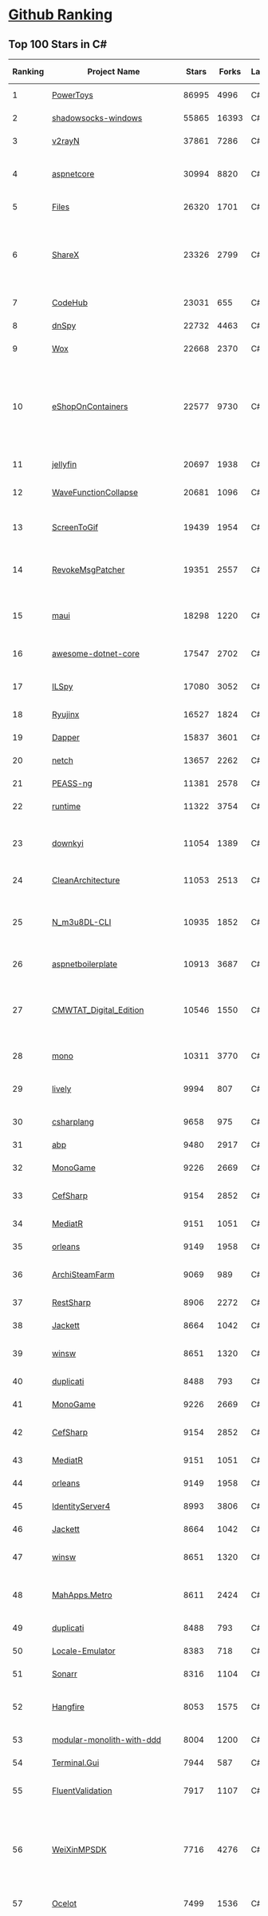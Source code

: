 [Github Ranking](../README.md)
==========

## Top 100 Stars in C\#

| Ranking | Project Name | Stars | Forks | Language | Open Issues | Description | Last Commit |
| ------- | ------------ | ----- | ----- | -------- | ----------- | ----------- | ----------- |
| 1 | [PowerToys](https://github.com/microsoft/PowerToys) | 86995 | 4996 | C# | 4368 | Windows system utilities to maximize productivity | 2023-02-23T09:44:37Z |
| 2 | [shadowsocks-windows](https://github.com/shadowsocks/shadowsocks-windows) | 55865 | 16393 | C# | 121 | A C# port of shadowsocks | 2022-08-25T23:51:40Z |
| 3 | [v2rayN](https://github.com/2dust/v2rayN) | 37861 | 7286 | C# | 82 | A V2Ray client for Windows, support Xray core and v2fly core | 2023-02-21T12:43:34Z |
| 4 | [aspnetcore](https://github.com/dotnet/aspnetcore) | 30994 | 8820 | C# | 2439 | ASP.NET Core is a cross-platform .NET framework for building modern cloud-based web applications on Windows, Mac, or Linux. | 2023-02-23T09:19:35Z |
| 5 | [Files](https://github.com/files-community/Files) | 26320 | 1701 | C# | 359 | Building the best file manager experience for Windows | 2023-02-23T09:30:55Z |
| 6 | [ShareX](https://github.com/ShareX/ShareX) | 23326 | 2799 | C# | 472 | ShareX is a free and open source program that lets you capture or record any area of your screen and share it with a single press of a key. It also allows uploading images, text or other types of files to many supported destinations you can choose from. | 2023-02-23T05:03:43Z |
| 7 | [CodeHub](https://github.com/CodeHubApp/CodeHub) | 23031 | 655 | C# | 234 | CodeHub is an iOS application written using Xamarin | 2022-06-22T16:14:05Z |
| 8 | [dnSpy](https://github.com/dnSpy/dnSpy) | 22732 | 4463 | C# | 0 | .NET debugger and assembly editor | 2020-12-20T23:55:15Z |
| 9 | [Wox](https://github.com/Wox-launcher/Wox) | 22668 | 2370 | C# | 969 | Launcher for Windows, an alternative to Alfred and Launchy. | 2022-12-27T10:47:18Z |
| 10 | [eShopOnContainers](https://github.com/dotnet-architecture/eShopOnContainers) | 22577 | 9730 | C# | 20 | Cross-platform .NET sample microservices and container based application that runs on Linux Windows and macOS. Powered by .NET 7, Docker Containers and Azure Kubernetes Services. Supports Visual Studio, VS for Mac and CLI based environments with Docker CLI, dotnet CLI, VS Code or any other code editor. | 2023-02-23T08:42:41Z |
| 11 | [jellyfin](https://github.com/jellyfin/jellyfin) | 20697 | 1938 | C# | 913 | The Free Software Media System | 2023-02-22T12:50:05Z |
| 12 | [WaveFunctionCollapse](https://github.com/mxgmn/WaveFunctionCollapse) | 20681 | 1096 | C# | 1 | Bitmap & tilemap generation from a single example with the help of ideas from quantum mechanics | 2023-01-03T14:09:12Z |
| 13 | [ScreenToGif](https://github.com/NickeManarin/ScreenToGif) | 19439 | 1954 | C# | 206 | 🎬 ScreenToGif allows you to record a selected area of your screen, edit and save it as a gif or video. | 2023-02-19T13:29:03Z |
| 14 | [RevokeMsgPatcher](https://github.com/huiyadanli/RevokeMsgPatcher) | 19351 | 2557 | C# | 46 | :trollface: A hex editor for WeChat/QQ/TIM - PC版微信/QQ/TIM防撤回补丁（我已经看到了，撤回也没用了） | 2023-01-15T06:18:35Z |
| 15 | [maui](https://github.com/dotnet/maui) | 18298 | 1220 | C# | 2153 | .NET MAUI is the .NET Multi-platform App UI, a framework for building native device applications spanning mobile, tablet, and desktop. | 2023-02-23T06:31:52Z |
| 16 | [awesome-dotnet-core](https://github.com/thangchung/awesome-dotnet-core) | 17547 | 2702 | C# | 19 | :honeybee: A collection of awesome .NET core libraries, tools, frameworks and software | 2023-02-13T22:57:06Z |
| 17 | [ILSpy](https://github.com/icsharpcode/ILSpy) | 17080 | 3052 | C# | 198 | .NET Decompiler with support for PDB generation, ReadyToRun, Metadata (&more) - cross-platform! | 2023-02-22T21:13:05Z |
| 18 | [Ryujinx](https://github.com/Ryujinx/Ryujinx) | 16527 | 1824 | C# | 352 | Experimental Nintendo Switch Emulator written in C# | 2023-02-23T09:51:30Z |
| 19 | [Dapper](https://github.com/DapperLib/Dapper) | 15837 | 3601 | C# | 357 | Dapper - a simple object mapper for .Net | 2023-02-18T02:43:28Z |
| 20 | [netch](https://github.com/netchx/netch) | 13657 | 2262 | C# | 14 | A simple proxy client | 2023-02-21T17:52:41Z |
| 21 | [PEASS-ng](https://github.com/carlospolop/PEASS-ng) | 11381 | 2578 | C# | 12 | PEASS - Privilege Escalation Awesome Scripts SUITE (with colors) | 2023-02-19T04:30:21Z |
| 22 | [runtime](https://github.com/dotnet/runtime) | 11322 | 3754 | C# | 8143 | .NET is a cross-platform runtime for cloud, mobile, desktop, and IoT apps. | 2023-02-23T09:58:09Z |
| 23 | [downkyi](https://github.com/leiurayer/downkyi) | 11054 | 1389 | C# | 296 | 哔哩下载姬downkyi，B站视频下载工具，支持批量下载，支持8K、HDR、杜比视界，提供工具箱（音视频提取、去水印等）。 | 2023-02-18T04:37:26Z |
| 24 | [CleanArchitecture](https://github.com/jasontaylordev/CleanArchitecture) | 11053 | 2513 | C# | 19 | Clean Architecture Solution Template for .NET 7 | 2023-02-22T19:33:23Z |
| 25 | [N_m3u8DL-CLI](https://github.com/nilaoda/N_m3u8DL-CLI) | 10935 | 1852 | C# | 222 | [.NET] m3u8 downloader 开源的命令行m3u8/HLS/dash下载器，支持普通AES-128-CBC解密，多线程，自定义请求头等. 支持简体中文,繁体中文和英文. English Supported. | 2022-12-08T15:02:46Z |
| 26 | [aspnetboilerplate](https://github.com/aspnetboilerplate/aspnetboilerplate) | 10913 | 3687 | C# | 174 | ASP.NET Boilerplate - Web Application Framework | 2023-02-21T08:49:56Z |
| 27 | [CMWTAT_Digital_Edition](https://github.com/TGSAN/CMWTAT_Digital_Edition) | 10546 | 1550 | C# | 17 | CloudMoe Windows 10/11 Activation Toolkit get digital license, the best open source Win 10/11 activator in GitHub. GitHub 上最棒的开源 Win10/Win11 数字权利（数字许可证）激活工具！ | 2023-02-06T22:24:51Z |
| 28 | [mono](https://github.com/mono/mono) | 10311 | 3770 | C# | 2109 | Mono open source ECMA CLI, C# and .NET implementation. | 2023-02-06T00:47:52Z |
| 29 | [lively](https://github.com/rocksdanister/lively) | 9994 | 807 | C# | 209 | Free and open-source software that allows users to set animated desktop wallpapers and screensavers powered by WinUI 3. | 2023-02-23T05:59:45Z |
| 30 | [csharplang](https://github.com/dotnet/csharplang) | 9658 | 975 | C# | 421 | The official repo for the design of the C# programming language | 2023-02-22T23:32:04Z |
| 31 | [abp](https://github.com/abpframework/abp) | 9480 | 2917 | C# | 542 | Open Source Web Application Framework for ASP.NET Core | 2023-02-23T08:56:41Z |
| 32 | [MonoGame](https://github.com/MonoGame/MonoGame) | 9226 | 2669 | C# | 702 | One framework for creating powerful cross-platform games. | 2023-02-20T16:56:08Z |
| 33 | [CefSharp](https://github.com/cefsharp/CefSharp) | 9154 | 2852 | C# | 40 | .NET (WPF and Windows Forms) bindings for the Chromium Embedded Framework | 2023-02-21T20:39:57Z |
| 34 | [MediatR](https://github.com/jbogard/MediatR) | 9151 | 1051 | C# | 6 | Simple, unambitious mediator implementation in .NET | 2023-02-23T05:17:08Z |
| 35 | [orleans](https://github.com/dotnet/orleans) | 9149 | 1958 | C# | 422 | Cloud Native application framework for .NET | 2023-02-22T21:41:54Z |
| 36 | [ArchiSteamFarm](https://github.com/JustArchiNET/ArchiSteamFarm) | 9069 | 989 | C# | 3 | C# application with primary purpose of farming Steam cards from multiple accounts simultaneously. | 2023-02-23T08:57:11Z |
| 37 | [RestSharp](https://github.com/restsharp/RestSharp) | 8906 | 2272 | C# | 16 | Simple REST and HTTP API Client for .NET | 2023-02-22T17:02:57Z |
| 38 | [Jackett](https://github.com/Jackett/Jackett) | 8664 | 1042 | C# | 183 | API Support for your favorite torrent trackers | 2023-02-23T10:00:11Z |
| 39 | [winsw](https://github.com/winsw/winsw) | 8651 | 1320 | C# | 153 | A wrapper executable that can run any executable as a Windows service, in a permissive license. | 2023-02-22T05:20:39Z |
| 40 | [duplicati](https://github.com/duplicati/duplicati) | 8488 | 793 | C# | 886 | Store securely encrypted backups in the cloud! | 2023-02-15T12:40:10Z |
| 41 | [MonoGame](https://github.com/MonoGame/MonoGame) | 9226 | 2669 | C# | 702 | One framework for creating powerful cross-platform games. | 2023-02-20T16:56:08Z |
| 42 | [CefSharp](https://github.com/cefsharp/CefSharp) | 9154 | 2852 | C# | 40 | .NET (WPF and Windows Forms) bindings for the Chromium Embedded Framework | 2023-02-21T20:39:57Z |
| 43 | [MediatR](https://github.com/jbogard/MediatR) | 9151 | 1051 | C# | 6 | Simple, unambitious mediator implementation in .NET | 2023-02-23T05:17:08Z |
| 44 | [orleans](https://github.com/dotnet/orleans) | 9149 | 1958 | C# | 422 | Cloud Native application framework for .NET | 2023-02-22T21:41:54Z |
| 45 | [IdentityServer4](https://github.com/IdentityServer/IdentityServer4) | 8993 | 3806 | C# | 0 | OpenID Connect and OAuth 2.0 Framework for ASP.NET Core | 2022-12-13T07:48:19Z |
| 46 | [Jackett](https://github.com/Jackett/Jackett) | 8664 | 1042 | C# | 183 | API Support for your favorite torrent trackers | 2023-02-23T10:00:11Z |
| 47 | [winsw](https://github.com/winsw/winsw) | 8651 | 1320 | C# | 153 | A wrapper executable that can run any executable as a Windows service, in a permissive license. | 2023-02-22T05:20:39Z |
| 48 | [MahApps.Metro](https://github.com/MahApps/MahApps.Metro) | 8611 | 2424 | C# | 65 | A framework that allows developers to cobble together a better UI for their own WPF applications with minimal effort. | 2023-02-22T23:34:35Z |
| 49 | [duplicati](https://github.com/duplicati/duplicati) | 8488 | 793 | C# | 886 | Store securely encrypted backups in the cloud! | 2023-02-15T12:40:10Z |
| 50 | [Locale-Emulator](https://github.com/xupefei/Locale-Emulator) | 8383 | 718 | C# | 0 | Yet Another System Region and Language Simulator | 2022-04-15T09:55:46Z |
| 51 | [Sonarr](https://github.com/Sonarr/Sonarr) | 8316 | 1104 | C# | 111 | Smart PVR for newsgroup and bittorrent users. | 2023-02-23T02:13:34Z |
| 52 | [Hangfire](https://github.com/HangfireIO/Hangfire) | 8053 | 1575 | C# | 716 | An easy way to perform background job processing in your .NET and .NET Core applications. No Windows Service or separate process required | 2023-02-20T05:54:34Z |
| 53 | [modular-monolith-with-ddd](https://github.com/kgrzybek/modular-monolith-with-ddd) | 8004 | 1200 | C# | 41 | Full Modular Monolith application with Domain-Driven Design approach. | 2023-01-23T06:54:13Z |
| 54 | [Terminal.Gui](https://github.com/gui-cs/Terminal.Gui) | 7944 | 587 | C# | 86 | Cross Platform Terminal UI toolkit for .NET | 2023-02-22T23:02:54Z |
| 55 | [FluentValidation](https://github.com/FluentValidation/FluentValidation) | 7917 | 1107 | C# | 4 | A popular .NET validation library for building strongly-typed validation rules. | 2023-02-23T09:45:34Z |
| 56 | [WeiXinMPSDK](https://github.com/JeffreySu/WeiXinMPSDK) | 7716 | 4276 | C# | 200 | 微信全平台 SDK Senparc.Weixin for C#，支持 .NET Framework 及 .NET Core、.NET 6.0、.NET 7.0。已支持微信公众号、小程序、小游戏、微信支付、企业微信/企业号、开放平台、JSSDK、微信周边等全平台。 WeChat SDK for C#. | 2023-02-23T05:15:21Z |
| 57 | [Ocelot](https://github.com/ThreeMammals/Ocelot) | 7499 | 1536 | C# | 523 | .NET core API Gateway | 2023-02-09T08:52:12Z |
| 58 | [ReactiveUI](https://github.com/reactiveui/ReactiveUI) | 7367 | 1115 | C# | 79 | An advanced, composable, functional reactive model-view-viewmodel framework for all .NET platforms that is inspired by functional reactive programming. ReactiveUI allows you to  abstract mutable state away from your user interfaces, express the idea around a feature in one readable place and improve the testability of your application. | 2023-02-23T01:52:19Z |
| 59 | [blockchain](https://github.com/dvf/blockchain) | 7304 | 2639 | C# | 67 | A simple Blockchain in Python | 2023-01-04T17:21:04Z |
| 60 | [LiteDB](https://github.com/mbdavid/LiteDB) | 7260 | 1099 | C# | 546 | LiteDB - A .NET NoSQL Document Store in a single data file - https://www.litedb.org | 2023-02-16T13:10:21Z |
| 61 | [ReactiveUI](https://github.com/reactiveui/ReactiveUI) | 7367 | 1115 | C# | 79 | An advanced, composable, functional reactive model-view-viewmodel framework for all .NET platforms that is inspired by functional reactive programming. ReactiveUI allows you to  abstract mutable state away from your user interfaces, express the idea around a feature in one readable place and improve the testability of your application. | 2023-02-23T01:52:19Z |
| 62 | [ailab](https://github.com/microsoft/ailab) | 7256 | 1361 | C# | 26 | Experience, Learn and Code the latest breakthrough innovations with Microsoft AI | 2022-12-08T02:14:59Z |
| 63 | [Radarr](https://github.com/Radarr/Radarr) | 7238 | 822 | C# | 416 | A fork of Sonarr to work with movies à la Couchpotato. | 2023-02-22T17:44:25Z |
| 64 | [mRemoteNG](https://github.com/mRemoteNG/mRemoteNG) | 7217 | 1316 | C# | 745 | mRemoteNG is the next generation of mRemote, open source, tabbed, multi-protocol, remote connections manager. | 2023-02-21T21:48:33Z |
| 65 | [Bili.Uwp](https://github.com/Richasy/Bili.Uwp) | 7193 | 484 | C# | 137 | 适用于新系统UI的哔哩 | 2023-02-14T07:18:54Z |
| 66 | [Nancy](https://github.com/NancyFx/Nancy) | 7187 | 1512 | C# | 196 | Lightweight, low-ceremony, framework for building HTTP based services on .Net and Mono | 2021-01-24T13:28:09Z |
| 67 | [Lean](https://github.com/QuantConnect/Lean) | 7138 | 2755 | C# | 296 | Lean Algorithmic Trading Engine by QuantConnect (Python, C#) | 2023-02-23T00:03:49Z |
| 68 | [PDFPatcher](https://github.com/wmjordan/PDFPatcher) | 6854 | 1089 | C# | 35 | PDF补丁丁——PDF工具箱，可以编辑书签、剪裁旋转页面、解除限制、提取或合并文档，探查文档结构，提取图片、转成图片等等 | 2023-02-21T01:08:27Z |
| 69 | [Bogus](https://github.com/bchavez/Bogus) | 6802 | 405 | C# | 34 | :card_index: A simple fake data generator for C#, F#, and VB.NET. Based on and ported from the famed faker.js. | 2023-02-14T13:22:56Z |
| 70 | [gitextensions](https://github.com/gitextensions/gitextensions) | 6798 | 1994 | C# | 645 | Git Extensions is a standalone UI tool for managing git repositories. It also integrates with Windows Explorer and Microsoft Visual Studio (2015/2017/2019). | 2023-02-22T23:18:59Z |
| 71 | [spectre.console](https://github.com/spectreconsole/spectre.console) | 6624 | 316 | C# | 127 | A .NET library that makes it easier to create beautiful console applications. | 2023-02-23T00:07:32Z |
| 72 | [Electron.NET](https://github.com/ElectronNET/Electron.NET) | 6583 | 664 | C# | 166 | :electron: Build cross platform desktop apps with ASP.NET Core (Razor Pages, MVC, Blazor). | 2023-01-18T21:27:37Z |
| 73 | [jynew](https://github.com/jynew/jynew) | 6440 | 1425 | C# | 31 | JinYongLegend-like RPG Game Framework with full Modding support | 2023-02-09T02:17:54Z |
| 74 | [Quasar](https://github.com/quasar/Quasar) | 6359 | 2119 | C# | 139 | Remote Administration Tool for Windows | 2023-02-22T19:44:07Z |
| 75 | [reverse-proxy](https://github.com/microsoft/reverse-proxy) | 6319 | 614 | C# | 124 | A toolkit for developing high-performance HTTP reverse proxy applications. | 2023-02-21T21:58:12Z |
| 76 | [ImageSharp](https://github.com/SixLabors/ImageSharp) | 6314 | 773 | C# | 37 | :camera: A modern, cross-platform, 2D Graphics library for .NET | 2023-02-22T14:10:00Z |
| 77 | [ShadowsocksR-Windows](https://github.com/HMBSbige/ShadowsocksR-Windows) | 6306 | 1090 | C# | 0 | Ship of Theseus | 2023-02-21T20:14:08Z |
| 78 | [de4dot](https://github.com/de4dot/de4dot) | 6203 | 2522 | C# | 0 | .NET deobfuscator and unpacker. | 2020-08-29T08:14:56Z |
| 79 | [wpf](https://github.com/dotnet/wpf) | 6150 | 1015 | C# | 919 | WPF is a .NET Core UI framework for building Windows desktop applications. | 2023-02-23T08:06:53Z |
| 80 | [serilog](https://github.com/serilog/serilog) | 6086 | 734 | C# | 46 | Simple .NET logging with fully-structured events | 2023-02-03T23:46:29Z |
| 81 | [UniRx](https://github.com/neuecc/UniRx) | 6290 | 827 | C# | 189 | Reactive Extensions for Unity | 2023-02-02T10:23:12Z |
| 82 | [AspNetCoreDiagnosticScenarios](https://github.com/davidfowl/AspNetCoreDiagnosticScenarios) | 6135 | 604 | C# | 23 | This repository has examples of broken patterns in ASP.NET Core applications | 2023-01-24T03:41:39Z |
| 83 | [Entitas](https://github.com/sschmid/Entitas) | 6100 | 1061 | C# | 125 | Entitas is a super fast Entity Component System (ECS) Framework specifically made for C# and Unity | 2022-12-17T18:37:37Z |
| 84 | [QuestPDF](https://github.com/QuestPDF/QuestPDF) | 6091 | 312 | C# | 118 | QuestPDF is a modern open-source .NET library for PDF document generation. Offering comprehensive layout engine powered by concise and discoverable C# Fluent API. Easily generate PDF reports, invoices, exports, etc. | 2023-02-15T19:00:54Z |
| 85 | [Dependencies](https://github.com/lucasg/Dependencies) | 6055 | 520 | C# | 83 | A rewrite of the old legacy software "depends.exe" in C# for Windows devs to troubleshoot dll load dependencies issues. | 2023-02-09T08:04:08Z |
| 86 | [EquinoxProject](https://github.com/EduardoPires/EquinoxProject) | 5853 | 1503 | C# | 11 | Full ASP.NET Core 6 application with DDD, CQRS and Event Sourcing concepts | 2023-01-06T20:47:11Z |
| 87 | [docker-lambda](https://github.com/lambci/docker-lambda) | 5851 | 447 | C# | 58 | Docker images and test runners that replicate the live AWS Lambda environment | 2023-01-15T21:14:40Z |
| 88 | [clean-code-dotnet](https://github.com/thangchung/clean-code-dotnet) | 5834 | 914 | C# | 15 | :bathtub:  Clean Code concepts and tools adapted for .NET  | 2023-02-12T17:34:56Z |
| 89 | [VFSForGit](https://github.com/microsoft/VFSForGit) | 5793 | 465 | C# | 296 | Virtual File System for Git: Enable Git at Enterprise Scale | 2023-02-13T14:16:15Z |
| 90 | [NLog](https://github.com/NLog/NLog) | 5782 | 1346 | C# | 66 | NLog - Advanced and Structured Logging for Various .NET Platforms | 2023-02-21T21:58:52Z |
| 91 | [reactive](https://github.com/dotnet/reactive) | 5772 | 686 | C# | 101 | The Reactive Extensions for .NET | 2023-02-22T03:19:39Z |
| 92 | [imewlconverter](https://github.com/studyzy/imewlconverter) | 5745 | 570 | C# | 58 | ”深蓝词库转换“ 一款开源免费的输入法词库转换程序 | 2023-02-15T02:07:31Z |
| 93 | [Mvc](https://github.com/aspnet/Mvc) | 5698 | 2197 | C# | 0 | [Archived] ASP.NET Core MVC is a model view controller framework for building dynamic web sites with clean separation of concerns, including the merged MVC, Web API, and Web Pages w/ Razor. Project moved to https://github.com/aspnet/AspNetCore | 2018-11-28T21:40:17Z |
| 94 | [Xamarin.Forms](https://github.com/xamarin/Xamarin.Forms) | 5640 | 1920 | C# | 2493 | Xamarin.Forms Official Home | 2023-02-22T16:22:16Z |
| 95 | [EverythingToolbar](https://github.com/srwi/EverythingToolbar) | 5634 | 298 | C# | 26 | Everything integration for the Windows taskbar. | 2023-02-12T16:34:47Z |
| 96 | [MixedRealityToolkit-Unity](https://github.com/microsoft/MixedRealityToolkit-Unity) | 5610 | 2107 | C# | 633 | Mixed Reality Toolkit (MRTK) provides a set of components and features to accelerate cross-platform MR app development in Unity. | 2023-01-27T07:54:19Z |
| 97 | [Prism](https://github.com/PrismLibrary/Prism) | 5510 | 1519 | C# | 15 | Prism is a framework for building loosely coupled, maintainable, and testable XAML applications in WPF, Xamarin Forms, and Uno / Win UI Applications.. | 2023-02-21T03:25:09Z |
| 98 | [quartznet](https://github.com/quartznet/quartznet) | 5494 | 1585 | C# | 79 | Quartz Enterprise Scheduler .NET | 2023-02-22T10:47:31Z |
| 99 | [StockSharp](https://github.com/StockSharp/StockSharp) | 5482 | 1530 | C# | 0 | Algorithmic trading and quantitative trading open source platform to develop trading robots (stock markets, forex, crypto, bitcoins, and options). | 2023-02-22T10:17:41Z |
| 100 | [graphql-dotnet](https://github.com/graphql-dotnet/graphql-dotnet) | 5457 | 888 | C# | 202 | GraphQL for .NET | 2023-02-22T04:57:00Z |

